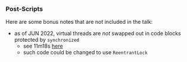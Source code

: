 
### Post-Scripts

Here are some bonus notes that are not included in the talk:

* as of JUN 2022, virtual threads are *not* swapped out in code blocks protected by `synchronized`
    - see 11m18s [here](https://www.youtube.com/watch?v=lKSSBvRDmTg)
    - such code could be changed to use `ReentrantLock`

